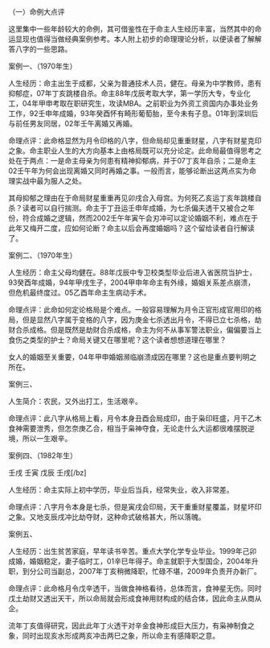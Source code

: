 （一）命例大点评

这里集中一些年龄较大的命例，其可借鉴性在于命主人生经历丰富，当然其中的命运显现也值得当做经典案例参考。本人附上初步的命理理论分析，以便读者了解解答八字的一些思路。

案例一、（1970年生）

人生经历：命主出生于成都，父亲为普通技术人员，健在。母亲为中学教师，患有抑郁症，07年丁亥跳楼自杀。命主88年戊辰考取大学，第一学历大专，专业化工，04年甲申考取在职研究生，攻读MBA。之前职业为外资工资国内办事处业务工作，92壬申年成婚，93年癸酉怀有畸形葡萄胎，至今未有子息。01年到深圳后与前任男友同居，02年壬午离婚又再婚。

命理点评：此命格显然为月令印格的八字，但命局却见重重财星，八字有财星克印之象。命主职业人生的大方向基本上由格局既可以充分论定。此命局最值得思考之处在于两点：一是命主母亲为何患有精神抑郁病，并于07丁亥年自杀；二是命主02壬午年为何会出现离婚又同时再婚之事。一般而言，能够论断出这两点实为命理实战中最为服人之处。

其母抑郁之理由在于命局财星重重再见卯戌合入母宫。为何死乙亥运丁亥年跳楼自杀？读者可以自行揣测。命主于丁丑运壬申年成婚，为七杀偏夫透干又被合之年份，符合成婚之逻辑，然而2002壬午年寅午会刃冲可以定论婚姻不利，难点在于此年又梅开二度，应如何论断？命主以后会再度婚姻吗？这个留给读者自行解读了。

案例二、（1970年生）

人生经历：命主父母均健在。88年戊辰中专卫校类型毕业后进入省医院当护士，93癸酉年成婚，94年甲戌生子，2004甲申年命主有外缘，婚姻关系差点崩溃，但危机最终度过。05乙酉年命主生病动手术。

命理点评：此命如何定论格局是个难点。一般容易理解为月令正官形成官用印的格局，但是显然八字属于变格的八字，因为庚金七杀透出月令，不得已立七杀格，劫财合杀成格。但是既然是劫财合杀成格，命主为何不从事军警法职业，偏偏要当上食伤之类型的护士？命局关键又在哪里呢？这个读者想想道理在哪里？

女人的婚姻至关重要，04年甲申婚姻濒临崩溃成因在哪里？这也是重点要判明之所在。

案例三、

人生简介：农民，又外出打工，生活艰辛。

命理点评：此八字从格局上看，月令本身丑酉会局成印，由于枭印旺盛，月干乙木食神需要泄秀，但怎奈庚乙合，相当于枭神夺食，无论走什么大运都很难摆脱逆境，所以一生艰辛。

案例四、（1982年生）

壬戌 壬寅 戊辰 壬戌[/bz]

人生经历：命主实际上初中学历，毕业后当兵，经常失业，收入非常差。

命理点评：八字月令本身是七杀，但是寅戌会印局，天干重重财星覆盖，财星坏印之象。又地支辰戌冲比劫夺财，这种命式破格甚大，所以落魄。

案例五、

人生经历：出生贫苦家庭，早年读书辛苦。重点大学化学专业毕业。1999年己卯成婚，婚姻稳定，妻子临时工，01辛巳年得子。命主就职于大型国企，2004年升职，到分公司当副总，2007年丁亥稍微降职，忙碌不堪，2009年负责开办新厂。

命理点评：此命格月令戊辛透干，当做食神格看待，总体而言，食神星无伤。同时戊土劫财又透出天干，所以命局就会形成食神用财构成的结合体，因此命主从商从企。

流年丁亥值得研究，因此此年丁火透干对辛金食神形成巨大压力，有枭神制食之象，同时出现亥水形成两亥冲击两巳之象，所以命主有感降职之意。

